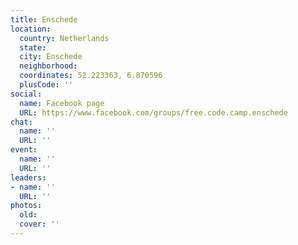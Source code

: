 ```yaml
---
title: Enschede
location:
  country: Netherlands
  state: 
  city: Enschede
  neighborhood: 
  coordinates: 52.223363, 6.870596
  plusCode: ''
social:
  name: Facebook page
  URL: https://www.facebook.com/groups/free.code.camp.enschede
chat:
  name: ''
  URL: ''
event:
  name: ''
  URL: ''
leaders:
- name: ''
  URL: ''
photos:
  old: 
  cover: ''
---
```

